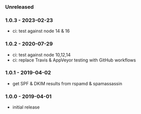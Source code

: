 
### Unreleased


### 1.0.3 - 2023-02-23

- ci: test against node 14 & 16


### 1.0.2 - 2020-07-29

- ci: test against node 10,12,14
- ci: replace Travis & AppVeyor testing with GitHub workflows


### 1.0.1 - 2019-04-02

- get SPF & DKIM results from rspamd & spamassassin


### 1.0.0 - 2019-04-01

- initial release


[1.0.3]: https://github.com/haraka/haraka-plugin-dmarc-perl/releases/tag/1.0.3
